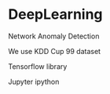 # DeepLearning
Network Anomaly Detection

We use KDD Cup 99 dataset

Tensorflow library

Jupyter ipython
